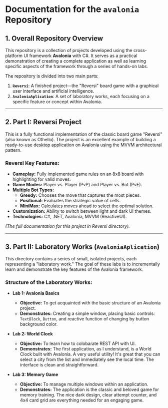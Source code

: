 # Documentation for the `avalonia` Repository

## 1. Overall Repository Overview

This repository is a collection of projects developed using the cross-platform UI framework **Avalonia** with C#. It serves as a practical demonstration of creating a complete application as well as learning specific aspects of the framework through a series of hands-on labs.

The repository is divided into two main parts:

1.  **`Reversi`**: A finished project—the "Reversi" board game with a graphical user interface and artificial intelligence.
2.  **`AvaloniaAplication`**: A set of laboratory works, each focusing on a specific feature or concept within Avalonia.

---

## 2. Part I: Reversi Project

This is a fully functional implementation of the classic board game "Reversi" (also known as Othello). The project is an excellent example of building a ready-to-use desktop application on Avalonia using the MVVM architectural pattern.

### Reversi Key Features:

* **Gameplay:** Fully implemented game rules on an 8x8 board with highlighting for valid moves.
* **Game Modes:** Player vs. Player (PvP) and Player vs. Bot (PvE).
* **Multiple Bot Types:**
    * **Greedy:** Chooses the move that captures the most pieces.
    * **Positional:** Evaluates the strategic value of cells.
    * **MiniMax:** Calculates moves ahead to select the optimal solution.
* **Customization:** Ability to switch between light and dark UI themes.
* **Technologies:** C#, .NET, Avalonia, MVVM (ReactiveUI).

*(The full documentation for this project in Reversi directory).*

---

## 3. Part II: Laboratory Works (`AvaloniaAplication`)

This directory contains a series of small, isolated projects, each representing a "laboratory work." The goal of these labs is to incrementally learn and demonstrate the key features of the Avalonia framework.

### Structure of the Laboratory Works:

* **Lab 1: Avalonia Basics**
    * **Objective:** To get acquainted with the basic structure of an Avalonia project.
    * **Demonstrates:** Creating a simple window, placing basic controls: `TextBlock`, `Button`, and reactive function of changing by button background color.

* **Lab 2: World Clock**
    * **Objective:** To learn how to colobarate REST API with UI.
    * **Demonstrates:** The first application, as I understand, is a World Clock built with Avalonia. A very useful utility! It's great that you can select a city from the list and immediately see the local time. The interface is clean and straightforward.

* **Lab 3: Memory Game**
    * **Objective:** To manage multiple windows within an application.
    * **Demonstrates:** The application is the classic and beloved game for memory training. The nice dark design, clear attempt counter, and 4x4 card grid are everything needed for an engaging game.
